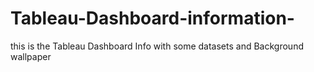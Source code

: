 # Tableau-Dashboard-information-
this is the Tableau Dashboard Info with some datasets and Background wallpaper 
